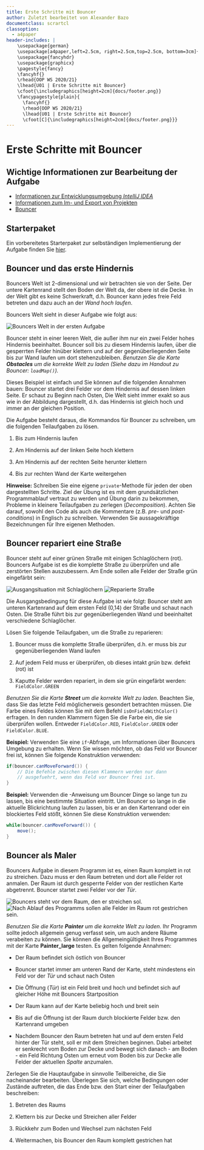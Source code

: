 ```yaml
---
title: Erste Schritte mit Bouncer
author: Zuletzt bearbeitet von Alexander Bazo
documentclass: scrartcl
classoption:
  - a4paper
header-includes: |
    \usepackage{german} 
    \usepackage[a4paper,left=2.5cm, right=2.5cm,top=2.5cm, bottom=3cm]{geometry}
    \usepackage{fancyhdr}
    \usepackage{graphicx}
    \pagestyle{fancy}
    \fancyhf{}
    \rhead{OOP WS 2020/21}
    \lhead{U01 | Erste Schritte mit Bouncer}
    \cfoot{\includegraphics[height=2cm]{docs/footer.png}}
    \fancypagestyle{plain}{
      \fancyhf{}
      \rhead{OOP WS 2020/21}
      \lhead{U01 | Erste Schritte mit Bouncer}
      \cfoot[C]{\includegraphics[height=2cm]{docs/footer.png}}}
---
```


# Erste Schritte mit Bouncer

## Wichtige Informationen zur Bearbeitung der Aufgabe 
 - [Informationen zur Entwicklungsumgebung *IntelliJ IDEA*](https://elearning.uni-regensburg.de/mod/book/view.php?id=1480675)
 - [Informationen zum Im- und Export von Projekten](https://elearning.uni-regensburg.de/mod/book/view.php?id=1480675&chapterid=51551)
 - [Bouncer](https://elearning.uni-regensburg.de/mod/book/view.php?id=1480680/)

## Starterpaket

Ein vorbereitetes Starterpaket zur selbständigen Implementierung der Aufgabe finden Sie [hier](https://github.com/OOP-Ubungen-WS2020-21/U01-Erste-Schritte-mit-Bouncer/archive/Starterpaket.zip).

## **Bouncer und das erste Hindernis**


Bouncers Welt ist 2-dimensional und wir betrachten sie von der Seite. Der untere Kartenrand stellt den Boden der Welt da, der obere ist die Decke. In der Welt gibt es keine Schwerkraft, d.h. Bouncer kann jedes freie Feld betreten und dazu auch an der *Wand hoch laufen*.

Bouncers Welt sieht in dieser Aufgabe wie folgt aus:

![Bouncers Welt in der ersten Aufgabe](docs/map_climbing.png)

Bouncer steht in einer leeren Welt, die außer ihm nur ein zwei Felder
hohes Hindernis beeinhaltet. Bouncer soll bis zu diesem Hindernis
laufen, über die gesperrten Felder hinüber klettern und auf der
gegenüberliegenden Seite bis zur Wand laufen um dort stehenzubleiben.
*Benutzen Sie die Karte **Obstacles** um die korrekte Welt zu laden
(Siehe dazu im Handout zu Bouncer: `loadMap()`).*

Dieses Beispiel ist einfach und Sie können auf die folgenden Annahmen
bauen: Bouncer startet drei Felder vor dem Hindernis auf dessen linken
Seite. Er schaut zu Beginn nach Osten, Die Welt sieht immer exakt so aus
wie in der Abbildung dargestellt, d.h. das Hindernis ist gleich hoch und
immer an der gleichen Position.

Die Aufgabe besteht daraus, die Kommandos für Bouncer zu schreiben, um
die folgenden Teilaufgaben zu lösen.

1.  Bis zum Hindernis laufen

2.  Am Hindernis auf der linken Seite hoch klettern

3.  Am Hindernis auf der rechten Seite herunter klettern

4.  Bis zur rechten Wand der Karte weitergehen

**Hinweise:** Schreiben Sie eine eigene `private`-Methode für jeden der oben
dargestellten Schritte. Ziel der Übung ist es mit dem grundsätzlichen
Programmablauf vertraut zu werden und Übung darin zu bekommen, Probleme
in kleinere Teilaufgaben zu zerlegen (*Decomposition*). Achten Sie
darauf, sowohl den Code als auch die Kommentare (z.B. *pre*- und
*post-conditions*) in Englisch zu schreiben. Verwenden Sie
aussagekräftige Bezeichnungen für Ihre eigenen Methoden.

## Bouncer repariert eine Straße

Bouncer steht auf einer grünen Straße mit einigen Schlaglöchern (rot).
Bouncers Aufgabe ist es die komplette Straße zu überprüfen und alle
zerstörten Stellen auszubessern. Am Ende sollen alle Felder der Straße
grün eingefärbt sein:

![Ausgangsituation mit Schlaglöchern](docs/map_street.png)
![Reparierte Straße](docs/street_complete.png)

Die Ausgangsbedingung für diese Aufgabe ist wie folgt: Bouncer steht am unteren Kartenrand auf dem ersten Feld (0,14) der Straße und schaut nach Osten. Die Straße führt bis zur gegenüberliegenden Wand und beeinhaltet verschiedene Schlaglöcher.

Lösen Sie folgende Teilaufgaben, um die Straße zu reparieren:

1.  Bouncer muss die komplette Straße überprüfen, d.h. er muss bis zur
    gegenüberliegenden Wand laufen

2.  Auf jedem Feld muss er überprüfen, ob dieses intakt *grün* bzw.
    defekt (rot) ist

3.  Kaputte Felder werden repariert, in dem sie grün eingefärbt werden: `FieldColor.GREEN`

*Benutzen Sie die Karte **Street** um die korrekte Welt zu laden*.
Beachten Sie, dass Sie das letzte Feld möglicherweis gesondert
betrachten müssen. Die Farbe eines Feldes können Sie mit dem Befehl `isOnFieldWithColor()` erfragen. In den runden Klammern fügen Sie die Farbe ein, die sie überprüfen wollen. Entweder `FieldColor.RED`, `FieldColor.GREEN` oder `FieldColor.BLUE`.

**Beispiel:** Verwenden Sie eine `if`-Abfrage, um Informationen über Bouncers Umgebung zu erhalten. Wenn Sie wissen möchten, ob das Feld vor Bouncer frei ist, können Sie folgende Konstruktion verwenden:

```java
if(bouncer.canMoveForward()) {
    // Die Befehle zwischen diesen Klammern werden nur dann
    // ausgefuehrt, wenn das Feld vor Bouncer frei ist.
}
```

**Beispiel:** Verwenden die -Anweisung um Bouncer Dinge so lange tun zu lassen, bis eine bestimmte Situation eintritt. Um Bouncer so lange in die aktuelle Blickrichtung laufen zu lassen, bis er an den Kartenrand oder ein blockiertes Feld stößt, können Sie diese Konstruktion verwenden:

```java
while(bouncer.canMoveForward()) {
    move();
}
```

## Bouncer als Maler

Bouncers Aufgabe in diesem Programm ist es, einen Raum komplett in rot
zu streichen. Dazu muss er den Raum betreten und dort alle Felder rot
anmalen. Der Raum ist durch gesperrte Felder von der restlichen Karte
abgetrennt. Bouncer startet zwei Felder vor der *Tür*.

![Bouncers steht vor dem Raum, den er streichen sol.](docs/map_painter.png)
![Nach Ablauf des Programms sollen alle Felder im Raum rot gestrichen sein.](docs/painter_finished.png)


*Benutzen Sie die Karte **Painter** um die korrekte Welt zu laden*. Ihr Programm sollte jedoch allgemein genug verfasst sein, um auch andere Räume verabeiten zu können. Sie können die Allgemeingültigkeit Ihres Programmes mit der Karte **Painter_large** testen. Es gelten folgende Annahmen:

-   Der Raum befindet sich östlich von Bouncer

-   Bouncer startet immer am unteren Rand der Karte, steht mindestens
    ein Feld vor der *Tür* und schaut nach Osten

-   Die Öffnung (*Tür*) ist ein Feld breit und hoch und befindet sich
    auf gleicher Höhe mit Bouncers Startposition

-   Der Raum kann auf der Karte beliebig hoch und breit sein

-   Bis auf die Öffnung ist der Raum durch blockierte Felder bzw. den
    Kartenrand umgeben

-   Nachdem Bouncer den Raum betreten hat und auf dem ersten Feld hinter
    der Tür steht, soll er mit dem Streichen beginnen. Dabei arbeitet er
    senkrecht vom Boden zur Decke und bewegt sich danach - am Boden -
    ein Feld Richtung Osten um erneut vom Boden bis zur Decke alle
    Felder der aktuellen *Spalte* anzumalen.

Zerlegen Sie die Hauptaufgabe in sinnvolle Teilbereiche, die Sie 
nacheinander bearbeiten. Überlegen Sie sich, welche Bedingungen
oder Zustände auftreten, die das Ende bzw. den Start einer der
Teilaufgaben beschreiben:

1.  Betreten des Raums

2.  Klettern bis zur Decke und Streichen aller Felder

3.  Rückkehr zum Boden und Wechsel zum nächsten Feld

4.  Weitermachen, bis Bouncer den Raum komplett gestrichen hat
